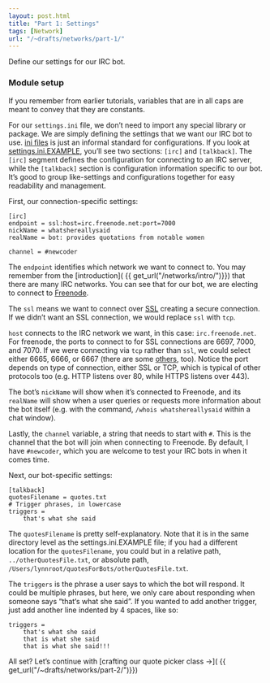 ```yaml
---
layout: post.html
title: "Part 1: Settings"
tags: [Network]
url: "/~drafts/networks/part-1/"
---
```


Define our settings for our IRC bot.

### Module setup

If you remember from earlier tutorials, variables that are in all caps are meant to convey that they are constants.  

For our `settings.ini` file, we don’t need to import any special library or package.  We are simply defining the settings that we want our IRC bot to use. [ini files](http://en.wikipedia.org/wiki/INI_file) is just an informal standard for configurations.  If you look at [settings.ini.EXAMPLE](https://github.com/econchick/new-coder/blob/master/network/settings.ini.EXAMPLE), you’ll see two sections: `[irc]` and `[talkback]`. The `[irc]` segment defines the configuration for connecting to an IRC server, while the `[talkback]` section is configuration information specific to our bot.  It’s good to group like-settings and configurations together for easy readability and management.

First, our connection-specific settings:


```
[irc]
endpoint = ssl:host=irc.freenode.net:port=7000
nickName = whatshereallysaid
realName = bot: provides quotations from notable women

channel = #newcoder
```

The `endpoint` identifies which network we want to connect to.  You may remember from the [introduction]( {{ get_url("/networks/intro/")}}) that there are many IRC networks.  You can see that for our bot, we are electing to connect to [Freenode](http://freenode.net).

The `ssl` means we want to connect over [SSL](http://en.wikipedia.org/wiki/Transport_Layer_Security) creating a secure connection.  If we didn’t want an SSL connection, we would replace `ssl` with `tcp`. 

`host` connects to the IRC network we want, in this case: `irc.freenode.net`.  For freenode, the ports to connect to for SSL connections are 6697, 7000, and 7070.  If we were connecting via `tcp` rather than `ssl`, we could select either 6665, 6666, or 6667 (there are some [others](http://freenode.net/irc_servers.shtml), too).  Notice the port depends on type of connection, either SSL or TCP, which is typical of other protocols too (e.g. HTTP listens over 80, while HTTPS listens over 443).

The bot’s `nickName` will show when it’s connected to Freenode, and its `realName` will show when a user queries or requests more information about the bot itself (e.g. with the command, `/whois whatshereallysaid` within a chat window).

Lastly, the `channel` variable, a string that needs to start with `#`. This is the channel that the bot will join when connecting to Freenode.  By default, I have `#newcoder`, which you are welcome to test your IRC bots in when it comes time. 


Next, our bot-specific settings:

```
[talkback]
quotesFilename = quotes.txt
# Trigger phrases, in lowercase
triggers =
    that's what she said
```

The `quotesFilename` is pretty self-explanatory.  Note that it is in the same directory level as the settings.ini.EXAMPLE file; if you had a different location for the `quotesFilename`, you could but in a relative path, `../otherQuotesFile.txt`, or absolute path, `/Users/lynnroot/quotesForBots/otherQuotesFile.txt`.

The `triggers` is the phrase a user says to which the bot will respond.  It could be multiple phrases, but here, we only care about responding when someone says “that‘s what she said”.  If you wanted to add another trigger, just add another line indented by 4 spaces, like so:

```
triggers =
    that's what she said
    that is what she said
    that is what she said!!!
```


All set? Let’s continue with [crafting our quote picker class &rarr;]( {{ get_url("/~drafts/networks/part-2/")}})
